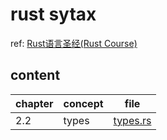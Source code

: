 # rust sytax

ref: [Rust语言圣经(Rust Course)](https://course.rs/basic/ownership/ownership.html)

## content

| chapter | concept | file                           |
| ------- | ------- | ------------------------------ |
| 2.2     | types   | [types.rs](./src/bin/types.rs) |

